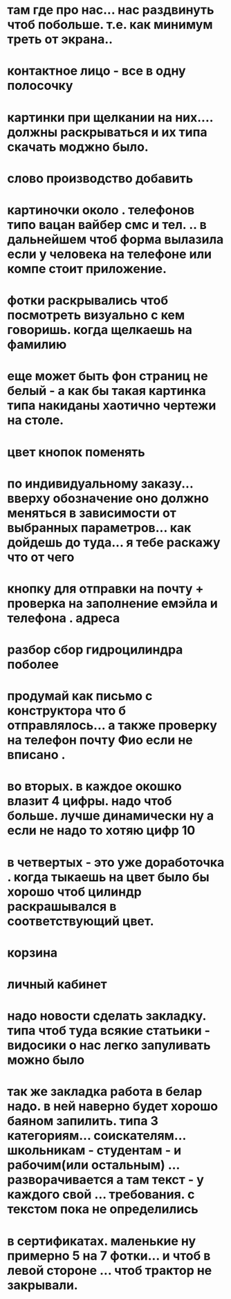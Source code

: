 <!-- # 2 по продукции только сказал чтоб сбоку было такая панелька... типо дерева... -->
<!-- # 3 по продукции еще лучше если они не картинками как сейчас - а списком чтоб были... -->
<!-- # в креплении штока - гильзы. последний пункт добавить. типа сам клиент чтоб писал если нечего не подошдо или чтото необычное хочет -->
<!-- # кубик чтоб крутился сам через секунд 5-10 -->
<!-- # в применяемости по видам техники - Донецкий экскаватор убрать... - -->

<!-- TODO -->
<!-- # по странице о предприятии тоже как то пустовато. надо чтото увеличить. чтоб не было пустых пробелов -->
<!-- # Распределительная компания в РБ ООО "ТехнокомплектТрейд" не красиво ООО перенеси -->
# там где про нас... нас раздвинуть чтоб побольше. т.е. как минимум треть от экрана..
# контактное лицо  - все в одну полосочку
<!-- # на главной кароче . во первых как то пустовато. сделай больше кубик и цилиндр может быть крупнее шрифт -->
# картинки при щелкании на них.... должны раскрываться и их типа скачать моджно было.
<!-- # слоганн крупнее жирнее - чтоб в глаза бросался. -->
# слово производство добавить
# картиночки около . телефонов типо вацан вайбер смс и тел. .. в дальнейшем чтоб форма вылазила если у человека на телефоне или компе стоит приложение.
# фотки раскрывались чтоб посмотреть визуально с кем говоришь. когда щелкаешь на фамилию
# еще может быть фон страниц не белый - а как бы такая картинка типа накиданы хаотично чертежи на столе.
# цвет кнопок поменять

<!-- `Конструктор -->
<!-- # вообщем когда переходишь на товары. надо чтоб сразу был конструктор -->
<!-- # незабывай в конструкторе последние пункты типа опишите сами что надо . если не нашли проушину крышку из предложеных -->
<!-- # в третьих. там где крестики очистить у бонок и штуцеров поменять на кнопку очистить красную такую же как и в проушинах. и крышках задних -->
# по индивидуальному заказу... вверху обозначение оно должно меняться в зависимости от выбранных параметров... как дойдешь до туда... я тебе раскажу что от чего
# кнопку для отправки на почту + проверка на заполнение емэйла и телефона . адреса
# разбор сбор гидроцилиндра поболее
<!-- # по конструктору есть замечания. во первых убрать ограничения на то что водятся только цифры. кароче надо чтоб и буквы работали. -->
# продумай как письмо с конструктора что б отправлялось... а также проверку на телефон почту Фио  если не вписано .
# во вторых. в каждое окошко влазит 4 цифры. надо чтоб больше. лучше динамически ну а если не надо то хотяю цифр 10
# в четвертых - это уже доработочка . когда тыкаешь на цвет было бы хорошо чтоб цилиндр раскрашывался в соответствующий цвет.

<!-- ! Новые раздеды -->
# корзина
# личный кабинет
# надо новости сделать закладку. типа чтоб туда всякие статьики - видосики о нас легко запуливать можно было
# так же закладка работа в белар надо. в ней наверно будет хорошо баяном запилить. типа 3 категориям... соискателям... школьникам - студентам - и рабочим(или остальным) ... разворачивается а там текст - у каждого свой ... требования. с текстом пока не определились

# в сертификатах. маленькие ну примерно 5 на 7 фотки... и чтоб в левой стороне ... чтоб трактор не закрывали.
